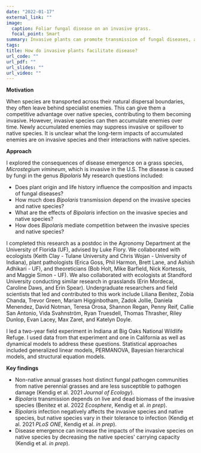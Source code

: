 ```yaml
---
date: "2022-01-17"
external_link: ""
image:
  caption: Foliar fungal disease on an invasive grass.
  focal_point: Smart
summary: Invasive plants can promote transmission of fungal diseases, altering competition with native plants.
tags:
title: How do invasive plants facilitate disease?
url_code: ""
url_pdf: ""
url_slides: ""
url_video: ""
---
```

**Motivation**

When species are transported across their natural dispersal boundaries, they often leave behind specialist enemies. This can give them a competitive advantage over native species, contributing to them becoming invasive. However, invasive species can then accumulate enemies over time. Newly accumulated enemies may suppress invasive or spillover to native species. It is unclear what the long-term impacts of accumulated enemies are on invasive species and their interactions with native species.

**Approach**

I explored the consequences of disease emergence on a grass species, *Microstegium vimineum*, which is invasive in the U.S. The disease is caused by fungi in the genus *Bipolaris* My research questions included:
- Does plant origin and life history influence the composition and impacts of fungal diseases?
- How much does *Bipolaris* transmission depend on the invasive species and native species?
- What are the effects of *Bipolaris* infection on the invasive species and native species?
- How does *Bipolaris* mediate competition between the invasive species and native species?

I completed this research as a postdoc in the Agronomy Department at the University of Florida (UF), advised by Luke Flory. We collaborated with ecologists (Keith Clay - Tulane University and Chris Wojan - University of Indiana), plant pathologists (Erica Goss, Phil Harmon, Brett Lane, and Ashish Adhikari - UF), and theoreticians (Bob Holt, Mike Barfield, Nick Kortessis, and Maggie Simon - UF). We also collaborated with ecologists at Standford University conducting similar research in grasslands (Erin Mordecai, Caroline Daws, and Erin Spear). Undergraduate researchers and field scientists that led and contributed to this work include Liliana Benitez, Zobia Chanda, Trevor Green, Mariam Higginbotham, Zadok Jollie, Daniela Menendez, David Notman, Teresa Orosa, Shannon Regan, Penny Reif, Callie San Antonio, Vida Svahnström, Ryan Truesdell, Thomas Thrasher, Riley Dunlop, Evan Lacey, Max Zaret, and Katelyn Doyle. 
 
I led a two-year field experiment in Indiana at Big Oaks National Wildlife Refuge. I used data from that experiment and one in California as well as dynamical models to address these questions. Statistical approaches included generalized linear models, PERMANOVA, Bayesian hierarchical models, and structural equation models.

**Key findings**
- Non-native annual grasses host distinct fungal pathogen communities from native perennial grasses and are less susceptible to pathogen damage (Kendig et al. 2021 *Journal of Ecology*).
- *Bipolaris* transmission depends on live and dead biomass of the invasive species (Benitez et al. 2022 *Ecosphere*, Kendig et al. *in prep*).
- *Bipolaris* infection negatively affects the invasive species and native species, but native species vary in their tolerance to infection (Kendig et al. 2021 *PLoS ONE*, Kendig et al. *in prep*).
- Disease emergence can increase the impacts of the invasive species on native species by decreasing the native species' carrying capacity (Kendig et al. *in prep*).